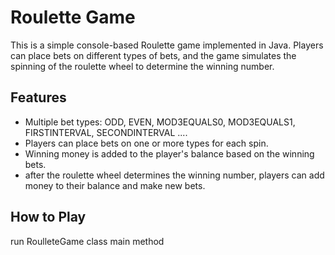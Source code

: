 # Roulette Game

This is a simple console-based Roulette game implemented in Java. Players can place bets on different types of bets, and the game simulates the spinning of the roulette wheel to determine the winning number.

## Features

- Multiple bet types: ODD, EVEN, MOD3EQUALS0, MOD3EQUALS1, FIRSTINTERVAL, SECONDINTERVAL ....
- Players can place bets on one or more types for each spin.
- Winning money is added to the player's balance based on the winning bets.
- after the roulette wheel determines the winning number, players can add money to their balance and make new bets.

## How to Play
run RoulleteGame class main method 
